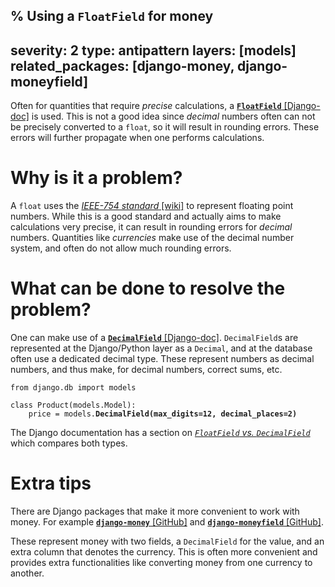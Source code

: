 % Using a `FloatField` for money
---
severity: 2
type: antipattern
layers: [models]
related_packages: [django-money, django-moneyfield]
---

Often for quantities that require *precise* calculations, a [**`FloatField`** [Django-doc]](https://docs.djangoproject.com/en/dev/ref/models/fields/#floatfield)
is used. This is not a good idea since *decimal* numbers often can not be precisely
converted to a `float`, so it will result in rounding errors. These errors will
further propagate when one performs calculations.

# Why is it a problem?

A `float` uses the [*IEEE-754 standard* [wiki]](https://en.wikipedia.org/wiki/IEEE_754)
to represent floating point numbers. While this is a good standard and actually
aims to make calculations very precise, it can result in rounding errors for
*decimal* numbers. Quantities like *currencies* make use of the decimal number
system, and often do not allow much rounding errors.

# What can be done to resolve the problem?

One can make use of a [**`DecimalField`** [Django-doc]](https://docs.djangoproject.com/en/dev/ref/models/fields/#decimalfield).
`DecimalField`s are represented at the Django/Python layer as a `Decimal`, and
at the database often use a dedicated decimal type. These represent numbers as
decimal numbers, and thus make, for decimal numbers, correct sums, etc.

<pre class="python"><code>from django.db import models

class Product(models.Model):
    price = models.<b>DecimalField(max_digits=12, decimal_places=2)</b></code></pre>

The Django documentation has a section on [*`FloatField` vs. `DecimalField`*](https://docs.djangoproject.com/en/dev/ref/models/fields/#floatfield-vs-decimalfield)
which compares both types.

# Extra tips

There are Django packages that make it more convenient to work with money. For
example [**`django-money`** [GitHub]](https://github.com/django-money/django-money/)
and [**`django-moneyfield`** [GitHub]](https://github.com/carlospalol/django-moneyfield).

These represent money with two fields, a `DecimalField` for the value, and an
extra column that denotes the currency. This is often more convenient and
provides extra functionalities like converting money from one currency to
another.
